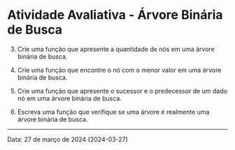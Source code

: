 # Atividade Avaliativa - Árvore Binária de Busca

3. Crie uma função que apresente a quantidade de nós em uma árvore binária de busca.

4. Crie uma função que encontre o nó com o menor valor em uma árvore binária de busca.

5. Crie uma função que apresente o sucessor e o predecessor de um dado nó em uma árvore binária de busca.

6. Escreva uma função que verifique se uma árvore é realmente uma árvore binária de busca.

---

Data: 27 de março de 2024 (2024-03-27)